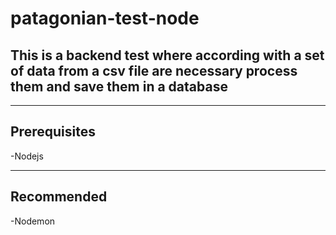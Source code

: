 # patagonian-test-node
## This is a backend test where according with a set of data from a csv file are necessary process them and save them in a database
* * *

## Prerequisites

-Nodejs
* * *
## Recommended

-Nodemon
